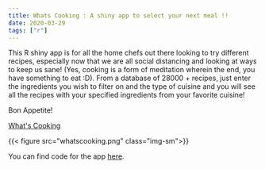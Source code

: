 ```yaml
---
title: Whats Cooking : A shiny app to select your next meal !!
date: 2020-03-29
tags: ["r"]
---
```


This R shiny app is for all the home chefs out there looking to try different recipes, especially now that we are all social distancing and looking at ways to keep us sane! (Yes, cooking is a form of meditation wherein the end, you have something to eat :D). From a database of 28000 + recipes, just enter the ingredients you wish to filter on and the type of cuisine and you will see all the recipes with your specified ingredients from your favorite cuisine!

Bon Appetite!

[What's Cooking](https://carto.shinyapps.io/whatscooking/)

{{< figure src="whatscooking.png" class="img-sm">}}



You can find code for the app [here](https://github.com/senthilthyagarajan/whatscooking).
